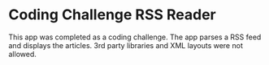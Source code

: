 # Coding Challenge RSS Reader
This app was completed as a coding challenge. The app parses a RSS feed and displays the articles. 3rd party libraries and XML layouts were not allowed.
